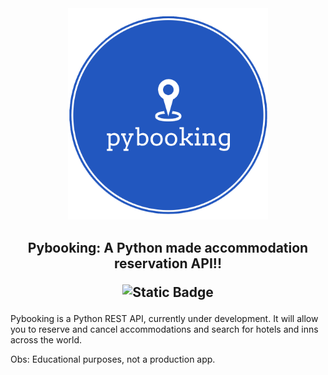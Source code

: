 <div align="center">
  <img src="docs/images/pybooking_logo.png" alt="" width=320>
  <h2><strong>Pybooking: A Python made accommodation reservation API!!</strong></p>

  ![Static Badge](https://img.shields.io/badge/Status-Under%20development-orange)
</div>

Pybooking is a Python REST API, currently under development. It will allow you to reserve and cancel accommodations and search for hotels and inns across the world.

Obs: Educational purposes, not a production app.

